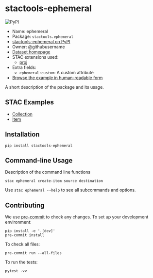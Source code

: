 # stactools-ephemeral

[![PyPI](https://img.shields.io/pypi/v/stactools-ephemeral)](https://pypi.org/project/stactools-ephemeral/)

- Name: ephemeral
- Package: `stactools.ephemeral`
- [stactools-ephemeral on PyPI](https://pypi.org/project/stactools-ephemeral/)
- Owner: @githubusername
- [Dataset homepage](http://example.com)
- STAC extensions used:
  - [proj](https://github.com/stac-extensions/projection/)
- Extra fields:
  - `ephemeral:custom`: A custom attribute
- [Browse the example in human-readable form](https://radiantearth.github.io/stac-browser/#/external/raw.githubusercontent.com/stactools-packages/ephemeral/main/examples/collection.json)

A short description of the package and its usage.

## STAC Examples

- [Collection](examples/collection.json)
- [Item](examples/item/item.json)

## Installation

```shell
pip install stactools-ephemeral
```

## Command-line Usage

Description of the command line functions

```shell
stac ephemeral create-item source destination
```

Use `stac ephemeral --help` to see all subcommands and options.

## Contributing

We use [pre-commit](https://pre-commit.com/) to check any changes.
To set up your development environment:

```shell
pip install -e '.[dev]'
pre-commit install
```

To check all files:

```shell
pre-commit run --all-files
```

To run the tests:

```shell
pytest -vv
```
